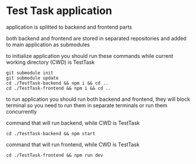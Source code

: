 # Test Task application

application is splitted to backend and frontend parts

both backend and frontend are stored in separated repositories and added to main application as submodules

to initialize application you should run these commands while current working directory (CWD) is TestTask
```
git submodule init
git submodule update
cd ./TestTask-backend && npm i && cd ..
cd ./TestTask-frontend && npm i && cd ..
```
to run application you should run both backend and frontend, they will block terminal so you need to run them in separate terminals or run them concurrently

command that will run backend, while CWD is TestTask
```
cd ./TestTask-backend && npm start
```
command that will run frontend, while CWD is TestTask
```
cd ./TestTask-frontend && npm run dev
```